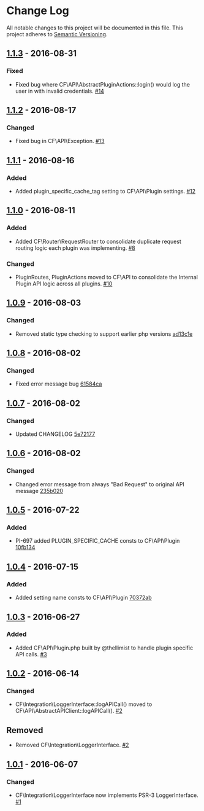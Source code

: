 # Change Log
All notable changes to this project will be documented in this file.
This project adheres to [Semantic Versioning](http://semver.org/).

## [1.1.3](#1.1.3) - 2016-08-31
### Fixed
- Fixed bug where CF\API\AbstractPluginActions::login() would log the user in with invalid credentials. [#14](https://github.com/cloudflare/cloudflare-plugin-backend/pull/14)

## [1.1.2](#1.1.2) - 2016-08-17
### Changed
- Fixed bug in CF\API\Exception. [#13](https://github.com/cloudflare/cloudflare-plugin-backend/pull/13)

## [1.1.1](#1.1.1) - 2016-08-16
### Added
- Added plugin_specific_cache_tag setting to CF\API\Plugin settings. [#12](https://github.com/cloudflare/cloudflare-plugin-backend/pull/12)

## [1.1.0](#1.1.0) - 2016-08-11
### Added
- Added CF\Router\RequestRouter to consolidate duplicate request routing logic each plugin was implementing. [#8](https://github.com/cloudflare/cloudflare-plugin-backend/pull/8)

### Changed
- PluginRoutes, PluginActions moved to CF\API to consolidate the Internal Plugin API logic across all plugins. [#10](https://github.com/cloudflare/cloudflare-plugin-backend/pull/10)

## [1.0.9](#1.0.9) - 2016-08-03
### Changed
- Removed static type checking to support earlier php versions [ad13c1e](https://github.com/cloudflare/cloudflare-plugin-backend/commit/ad13c1ec6edeceae5a85f8912208ce2c80f4a5f2)

## [1.0.8](#1.0.8) - 2016-08-02
### Changed
- Fixed error message bug [61584ca](https://github.com/cloudflare/cloudflare-plugin-backend/commit/61584ca56f8ed6ba76cb321593955e0b57f3c88d)

## [1.0.7](#1.0.7) - 2016-08-02
### Changed
- Updated CHANGELOG [5e72177](https://github.com/cloudflare/cloudflare-plugin-backend/commit/5e72177aadf1c34cf75904b52bf017e7b6c6c672)

## [1.0.6](#1.0.6) - 2016-08-02
### Changed
- Changed error message from always "Bad Request" to original API message [235b020](https://github.com/cloudflare/cloudflare-plugin-backend/commit/235b020ad48cf9c0d2cdcb067b34d1424f0571f6)

## [1.0.5](#1.0.5) - 2016-07-22
### Added
- PI-697 added PLUGIN_SPECIFIC_CACHE consts to CF\API\Plugin [10fb134](https://github.com/cloudflare/cloudflare-plugin-backend/commit/10fb1346d81e6b7fb71abfdfb93ce12c3d55fb91)

## [1.0.4](#1.0.4) - 2016-07-15
### Added
- Added setting name consts to CF\API\Plugin [70372ab](https://github.com/cloudflare/cloudflare-plugin-backend/commit/70372ab0d1e294e0e6b57799e31c8a22ed4dedf6)


## [1.0.3](#1.0.3) - 2016-06-27
### Added
- Added CF\API\Plugin.php built by @thellimist to handle plugin specific API calls. [#3](https://github.com/cloudflare/cloudflare-plugin-backend/pull/3)

## [1.0.2](#1.0.2) - 2016-06-14
### Changed
- CF\Integration\LoggerInterface::logAPICall() moved to CF\API\AbstractAPIClient::logAPICall(). [#2](https://github.com/cloudflare/cloudflare-plugin-backend/pull/2)

## Removed
- Removed CF\Integration\LoggerInterface. [#2](https://github.com/cloudflare/cloudflare-plugin-backend/pull/2)

## [1.0.1](#1.0.1) - 2016-06-07
### Changed
- CF\Integration\LoggerInterface now implements PSR-3 LoggerInterface. [#1](https://github.com/cloudflare/cloudflare-plugin-backend/pull/1)
